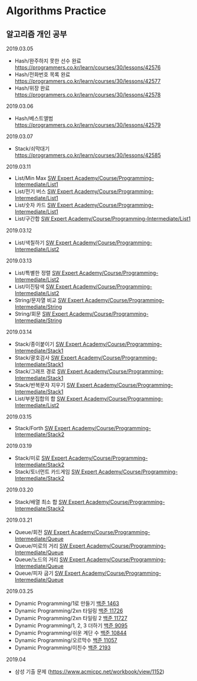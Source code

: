 # Algorithms Practice

알고리즘 개인 공부
---------------
2019.03.05  
- Hash/완주하지 못한 선수 완료 <https://programmers.co.kr/learn/courses/30/lessons/42576>  
- Hash/전화번호 목록 완료 <https://programmers.co.kr/learn/courses/30/lessons/42577>
- Hash/위장 완료 <https://programmers.co.kr/learn/courses/30/lessons/42578>

2019.03.06
- Hash/베스트앨범 <https://programmers.co.kr/learn/courses/30/lessons/42579>

2019.03.07
- Stack/쇠막대기 <https://programmers.co.kr/learn/courses/30/lessons/42585>

2019.03.11
- List/Min Max [SW Expert Academy/Course/Programming-Intermediate/List1](<https://swexpertacademy.com/main/learn/course/subjectList.do?courseId=AVuPDN86AAXw5UW6>)
- List/전기 버스 [SW Expert Academy/Course/Programming-Intermediate/List1](<https://swexpertacademy.com/main/learn/course/subjectList.do?courseId=AVuPDN86AAXw5UW6>)
- List/숫자 카드 [SW Expert Academy/Course/Programming-Intermediate/List1](<https://swexpertacademy.com/main/learn/course/subjectList.do?courseId=AVuPDN86AAXw5UW6>)
- List/구간합 [SW Expert Academy/Course/Programming-Intermediate/List1](<https://swexpertacademy.com/main/learn/course/subjectList.do?courseId=AVuPDN86AAXw5UW6>)

2019.03.12
- List/색칠하기 [SW Expert Academy/Course/Programming-Intermediate/List2](<https://swexpertacademy.com/main/learn/course/subjectList.do?courseId=AVuPDN86AAXw5UW6>)

2019.03.13
- List/특별한 정렬 [SW Expert Academy/Course/Programming-Intermediate/List2](<https://swexpertacademy.com/main/learn/course/subjectList.do?courseId=AVuPDN86AAXw5UW6>)
- List/이진탐색 [SW Expert Academy/Course/Programming-Intermediate/List2](<https://swexpertacademy.com/main/learn/course/subjectList.do?courseId=AVuPDN86AAXw5UW6>)
- String/문자열 비교 [SW Expert Academy/Course/Programming-Intermediate/String](<https://swexpertacademy.com/main/learn/course/subjectList.do?courseId=AVuPDN86AAXw5UW6>)
- String/회문 [SW Expert Academy/Course/Programming-Intermediate/String](<https://swexpertacademy.com/main/learn/course/subjectList.do?courseId=AVuPDN86AAXw5UW6>)

2019.03.14
- Stack/종이붙이기 [SW Expert Academy/Course/Programming-Intermediate/Stack1](<https://swexpertacademy.com/main/learn/course/subjectList.do?courseId=AVuPDN86AAXw5UW6>)
- Stack/괄호검사 [SW Expert Academy/Course/Programming-Intermediate/Stack1](<https://swexpertacademy.com/main/learn/course/subjectList.do?courseId=AVuPDN86AAXw5UW6>)
- Stack/그래프 경로 [SW Expert Academy/Course/Programming-Intermediate/Stack1](<https://swexpertacademy.com/main/learn/course/subjectList.do?courseId=AVuPDN86AAXw5UW6>)
- Stack/반복문자 지우기 [SW Expert Academy/Course/Programming-Intermediate/Stack1](<https://swexpertacademy.com/main/learn/course/subjectList.do?courseId=AVuPDN86AAXw5UW6>)
- List/부분집합의 합 [SW Expert Academy/Course/Programming-Intermediate/List2](<https://swexpertacademy.com/main/learn/course/subjectList.do?courseId=AVuPDN86AAXw5UW6>)

2019.03.15
- Stack/Forth [SW Expert Academy/Course/Programming-Intermediate/Stack2](<https://swexpertacademy.com/main/learn/course/subjectList.do?courseId=AVuPDN86AAXw5UW6>)

2019.03.19
- Stack/미로 [SW Expert Academy/Course/Programming-Intermediate/Stack2](<https://swexpertacademy.com/main/learn/course/subjectList.do?courseId=AVuPDN86AAXw5UW6>)
- Stack/토너먼트 카드게임 [SW Expert Academy/Course/Programming-Intermediate/Stack2](<https://swexpertacademy.com/main/learn/course/subjectList.do?courseId=AVuPDN86AAXw5UW6>)

2019.03.20
- Stack/배열 최소 합 [SW Expert Academy/Course/Programming-Intermediate/Stack2](<https://swexpertacademy.com/main/learn/course/subjectList.do?courseId=AVuPDN86AAXw5UW6>)

2019.03.21
- Queue/회전 [SW Expert Academy/Course/Programming-Intermediate/Queue](<https://swexpertacademy.com/main/learn/course/subjectList.do?courseId=AVuPDN86AAXw5UW6>)
- Queue/미로의 거리 [SW Expert Academy/Course/Programming-Intermediate/Queue](<https://swexpertacademy.com/main/learn/course/subjectList.do?courseId=AVuPDN86AAXw5UW6>)
- Queue/노드의 거리 [SW Expert Academy/Course/Programming-Intermediate/Queue](<https://swexpertacademy.com/main/learn/course/subjectList.do?courseId=AVuPDN86AAXw5UW6>)
- Queue/피자 굽기 [SW Expert Academy/Course/Programming-Intermediate/Queue](<https://swexpertacademy.com/main/learn/course/subjectList.do?courseId=AVuPDN86AAXw5UW6>)

2019.03.25
- Dynamic Programming/1로 만들기 [백준 1463](<http://boj.kr/1463>)
- Dynamic Programming/2xn 타일링 [백준 11726](<http://boj.kr/11726>)
- Dynamic Programming/2xn 타일링 2 [백준 11727](<http://boj.kr/11727>)
- Dynamic Programming/1, 2, 3 더하기 [백준 9095](<http://boj.kr/9095>)
- Dynamic Programming/쉬운 계단 수 [백준 10844](<http://boj.kr/10844>)
- Dynamic Programming/오르막수 [백준 11057](<http://boj.kr/11057>)
- Dynamic Programming/이친수 [백준 2193](<http://boj.kr/2193>)

2019.04  
- 삼성 기출 문제 (<https://www.acmicpc.net/workbook/view/1152>)
